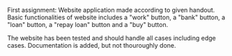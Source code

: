 First assignment:
Website application made according to given handout. Basic functionalities of website includes
a "work" button, a "bank" button, a "loan" button, a "repay loan" button and a "buy" button. 

The website has been tested and should handle all cases including edge cases. Documentation is added,
but not thouroughly done.
